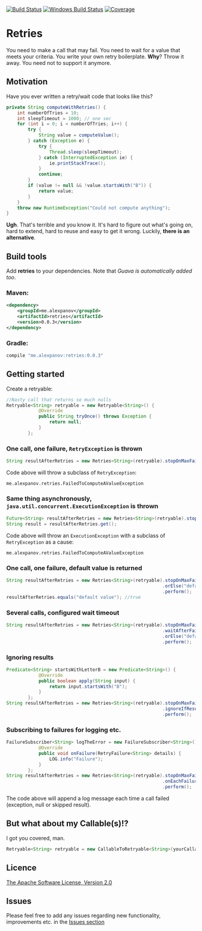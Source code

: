 [![Build Status](https://travis-ci.org/alexpanov/retries.svg)](https://travis-ci.org/alexpanov/retries)
[![Windows Build Status](https://ci.appveyor.com/api/projects/status/c7dnnthq4ksq3960/branch/master?svg=true)](https://ci.appveyor.com/project/alexpanov/retries/branch/master)
[![Coverage](https://coveralls.io/repos/alexpanov/retries/badge.svg?branch=master&service=github)](https://coveralls.io/github/alexpanov/retries?branch=master)

# Retries
You need to make a call that may fail. You need to wait for a value that meets your criteria. You write your own retry boilerplate. **Why**?
Throw it away. You need not to support it anymore.

## Motivation
Have you ever written a retry/wait code that looks like this?
```java
private String computeWithRetries() {
    int numberOfTries = 10;
    int sleepTimeout = 1000; // one sec
    for (int i = 0; i < numberOfTries; i++) {
        try {
            String value = computeValue();
        } catch (Exception e) {
            try {
                Thread.sleep(sleepTimeout);
            } catch (InterruptedException ie) {
                ie.printStackTrace();
            }
            continue;
        }
        if (value != null && !value.startsWith("B")) {
            return value;
        }
    }
    throw new RuntimeException("Could not compute anything");
}
```
**Ugh**. That's terrible and you know it. It's hard to figure out what's going on, hard to extend, hard to reuse and easy to get it wrong. Luckily, **there is an alternative**.

## Build tools
Add **retries** to your dependencies. Note that *Guava is automatically added too*.
### Maven:
```xml
<dependency>
    <groupId>me.alexpanov</groupId>
    <artifactId>retries</artifactId>
    <version>0.0.3</version>
</dependency>
```
### Gradle:
```groovy
compile "me.alexpanov:retries:0.0.3"
```

## Getting started
Create a retryable:
```java
//Nasty call that returns so much nulls
Retryable<String> retryable = new Retryable<String>() {
            @Override
            public String tryOnce() throws Exception {
                return null;
            }
        };
```
### One call, one failure, ```RetryException``` is thrown
```java
String resultAfterRetries = new Retries<String>(retryable).stopOnMaxFailures(1).perform();
```
Code above will throw a subclass of ```RetryException```:
```
me.alexpanov.retries.FailedToComputeAValueException
```

### Same thing asynchronously, ```java.util.concurrent.ExecutionException``` is thrown
```java
Future<String> resultAfterRetries = new Retries<String>(retryable).stopOnMaxFailures(1).performAsync();
String result = resultAfterRetries.get();
```
Code above will throw an ```ExecutionException``` with a subclass of ```RetryException``` as a cause:
```
me.alexpanov.retries.FailedToComputeAValueException
```

### One call, one failure, default value is returned
```java
String resultAfterRetries = new Retries<String>(retryable).stopOnMaxFailures(1)
                                                          .orElse("default value")
                                                          .perform();
resultAfterRetries.equals("default value"); //true
```

### Several calls, configured wait timeout
```java
String resultAfterRetries = new Retries<String>(retryable).stopOnMaxFailures(10)
                                                          .waitAfterFailureAtLeast(10, TimeUnit.SECONDS)
                                                          .orElse("default value")
                                                          .perform();
```

### Ignoring results
```java
Predicate<String> startsWithLetterB = new Predicate<String>() {
            @Override
            public boolean apply(String input) {
                return input.startsWith("B");
            }
        };
String resultAfterRetries = new Retries<String>(retryable).stopOnMaxFailures(2)
                                                          .ignoreIfResult(startsWithLetterB)
                                                          .perform();
```

### Subscribing to failures for logging etc.
```java
FailureSubscriber<String> logTheError = new FailureSubscriber<String>() {
            @Override
            public void onFailure(RetryFailure<String> details) {
                LOG.info("Failure");
            }
        };
String resultAfterRetries = new Retries<String>(retryable).stopOnMaxFailures(10)
                                                          .onEachFailureDo(logTheError)
                                                          .perform();
```
The code above will append a log message each time a call failed (exception, null or skipped result).
                    
## But what about my Callable(s)!?
I got you covered, man.
```java
Retryable<String> retryable = new CallableToRetryable<String>(yourCallable);
```

## Licence
[The Apache Software License, Version 2.0](http://www.apache.org/licenses/LICENSE-2.0.txt)

## Issues
Please feel free to add any issues regarding new functionality, improvements etc. in the [Issues section](https://github.com/alexpanov/retries/issues)
